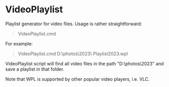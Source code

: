 # VideoPlaylist

Playlist generator for video files. Usage is rather straightforward:
> VideoPlaylist.cmd <Path to the folder with videos>  <Playlist file name>

For example:
> VideoPlaylist.cmd D:\photos\2023\ Playlist2023.wpl

VideoPlaylist script will find all video files in the path "D:\photos\2023\" and save a playlist in that folder.

Note that WPL is supported by other popular video players, i.e. VLC.
